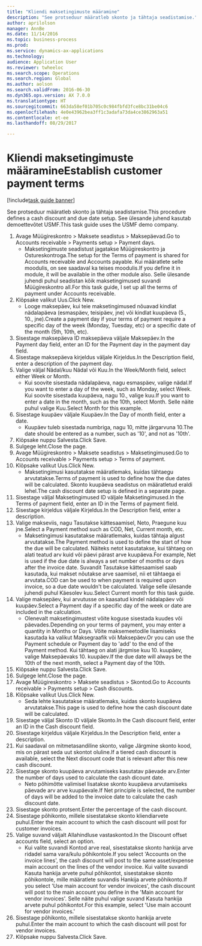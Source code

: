 ```yaml
--- 
title: "Kliendi maksetingimuste määramine"
description: "See protseduur määratleb skonto ja tähtaja seadistamise."
author: aprilolson
manager: AnnBe
ms.date: 11/14/2016
ms.topic: business-process
ms.prod: 
ms.service: dynamics-ax-applications
ms.technology: 
audience: Application User
ms.reviewer: twheeloc
ms.search.scope: Operations
ms.search.region: Global
ms.author: aolson
ms.search.validFrom: 2016-06-30
ms.dyn365.ops.version: AX 7.0.0
ms.translationtype: HT
ms.sourcegitcommit: 663da58ef01b705c0c984fbfd3fce8bc31be04c6
ms.openlocfilehash: 4e0e43962bea3ff1c3adafa73da4ce3862963a51
ms.contentlocale: et-ee
ms.lasthandoff: 08/29/2017

---
```

# <a name="establish-customer-payment-terms"></a><span data-ttu-id="19704-103">Kliendi maksetingimuste määramine</span><span class="sxs-lookup"><span data-stu-id="19704-103">Establish customer payment terms</span></span>

[!include[task guide banner](../../includes/task-guide-banner.md)]

<span data-ttu-id="19704-104">See protseduur määratleb skonto ja tähtaja seadistamise.</span><span class="sxs-lookup"><span data-stu-id="19704-104">This procedure defines a cash discount and due date setup.</span></span> <span data-ttu-id="19704-105">See ülesande juhend kasutab demoettevõtet USMF.</span><span class="sxs-lookup"><span data-stu-id="19704-105">This task guide uses the USMF demo company.</span></span>

1. <span data-ttu-id="19704-106">Avage Müügireskontro > Maksete seadistus > Maksepäevad.</span><span class="sxs-lookup"><span data-stu-id="19704-106">Go to Accounts receivable > Payments setup > Payment days.</span></span>
    * <span data-ttu-id="19704-107">Maksetingimuste seadistust jagatakse Müügireskontro ja Ostureskontroga.</span><span class="sxs-lookup"><span data-stu-id="19704-107">The setup for the Terms of payment is shared for Accounts receivable and Accounts payable.</span></span> <span data-ttu-id="19704-108">Kui määratlete selle moodulis, on see saadaval ka teises moodulis.</span><span class="sxs-lookup"><span data-stu-id="19704-108">If you define it in module, it will be available in the other module also.</span></span> <span data-ttu-id="19704-109">Selle ülesande juhendi puhul seadistan kõik maksetingimused suvandi Müügireskontro all.</span><span class="sxs-lookup"><span data-stu-id="19704-109">For this task guide, I set up all the terms of payment under Accounts receivable.</span></span>  
2. <span data-ttu-id="19704-110">Klõpsake valikut Uus.</span><span class="sxs-lookup"><span data-stu-id="19704-110">Click New.</span></span>
    * <span data-ttu-id="19704-111">Looge maksepäev, kui teie maksetingimused nõuavad kindlat nädalapäeva (esmaspäev, teisipäev, jne) või kindlat kuupäeva (5., 10., jne).</span><span class="sxs-lookup"><span data-stu-id="19704-111">Create a payment day if your terms of payment require a specific day of the week (Monday, Tuesday, etc) or a specific date of the month (5th, 10th, etc).</span></span>  
3. <span data-ttu-id="19704-112">Sisestage maksepäeva ID maksepäeva väljale Maksepäev.</span><span class="sxs-lookup"><span data-stu-id="19704-112">In the Payment day field, enter an ID for the Payment day in the payment day field.</span></span>
4. <span data-ttu-id="19704-113">Sisestage maksepäeva kirjeldus väljale Kirjeldus.</span><span class="sxs-lookup"><span data-stu-id="19704-113">In the Description field, enter a description of the payment day.</span></span>
5. <span data-ttu-id="19704-114">Valige väljal Nädal/kuu Nädal või Kuu.</span><span class="sxs-lookup"><span data-stu-id="19704-114">In the Week/Month field, select either Week or Month.</span></span>
    * <span data-ttu-id="19704-115">Kui soovite sisestada nädalapäeva, nagu esmaspäev, valige nädal.</span><span class="sxs-lookup"><span data-stu-id="19704-115">If you want to enter a day of the week, such as Monday, select Week.</span></span> <span data-ttu-id="19704-116">Kui soovite sisestada kuupäeva, nagu 10., valige kuu.</span><span class="sxs-lookup"><span data-stu-id="19704-116">If you want to enter a date in the month, such as the 10th, select Month.</span></span> <span data-ttu-id="19704-117">Selle näite puhul valige Kuu.</span><span class="sxs-lookup"><span data-stu-id="19704-117">Select Month for this example.</span></span>  
6. <span data-ttu-id="19704-118">Sisestage kuupäev väljale Kuupäev.</span><span class="sxs-lookup"><span data-stu-id="19704-118">In the Day of month field, enter a date.</span></span>
    * <span data-ttu-id="19704-119">Kuupäev tuleb sisestada numbriga, nagu 10, mitte järgarvuna 10.</span><span class="sxs-lookup"><span data-stu-id="19704-119">The date should be entered as a number, such as '10', and not as '10th'.</span></span>  
7. <span data-ttu-id="19704-120">Klõpsake nuppu Salvesta.</span><span class="sxs-lookup"><span data-stu-id="19704-120">Click Save.</span></span>
8. <span data-ttu-id="19704-121">Sulgege leht.</span><span class="sxs-lookup"><span data-stu-id="19704-121">Close the page.</span></span>
9. <span data-ttu-id="19704-122">Avage Müügireskontro > Maksete seadistus > Maksetingimused.</span><span class="sxs-lookup"><span data-stu-id="19704-122">Go to Accounts receivable > Payments setup > Terms of payment.</span></span>
10. <span data-ttu-id="19704-123">Klõpsake valikut Uus.</span><span class="sxs-lookup"><span data-stu-id="19704-123">Click New.</span></span>
    * <span data-ttu-id="19704-124">Maksetingimusi kasutatakse määratlemaks, kuidas tähtaegu arvutatakse.</span><span class="sxs-lookup"><span data-stu-id="19704-124">Terms of payment is used to define how the due dates will be calculated.</span></span> <span data-ttu-id="19704-125">Skonto kuupäeva seadistus on määratletud eraldi lehel.</span><span class="sxs-lookup"><span data-stu-id="19704-125">The cash discount date setup is defined in a separate page.</span></span>  
11. <span data-ttu-id="19704-126">Sisestage väljal Maksetingimused ID väljale Maksetingimused.</span><span class="sxs-lookup"><span data-stu-id="19704-126">In the Terms of payment field, enter an ID in the Terms of payment field.</span></span>
12. <span data-ttu-id="19704-127">Sisestage kirjeldus väljale Kirjeldus.</span><span class="sxs-lookup"><span data-stu-id="19704-127">In the Description field, enter a description.</span></span>
13. <span data-ttu-id="19704-128">Valige makseviis, nagu Tasutakse kättesaamisel, Neto, Praegune kuu jne.</span><span class="sxs-lookup"><span data-stu-id="19704-128">Select a Payment method such as COD, Net, Current month, etc.</span></span>
    * <span data-ttu-id="19704-129">Maksetingimusi kasutatakse määratlemaks, kuidas tähtaja algust arvutatakse.</span><span class="sxs-lookup"><span data-stu-id="19704-129">The Payment method is used to define the start of how the due will be calculated.</span></span>  <span data-ttu-id="19704-130">Näiteks netot kasutatakse, kui tähtaeg on alati teatud arv kuid või päevi pärast arve kuupäeva.</span><span class="sxs-lookup"><span data-stu-id="19704-130">For example, Net is used if the due date is always a set number of months or days after the invoice date.</span></span> <span data-ttu-id="19704-131">Suvandit Tasutakse kättesaamisel saab kasutada, kui makset nõutakse arve saamisel, nii et tähtaega ei arvutata.</span><span class="sxs-lookup"><span data-stu-id="19704-131">COD can be used to when payment is required upon invoice, so a due date wouldn't be calculated.</span></span> <span data-ttu-id="19704-132">Valige selle ülesande juhendi puhul Käesolev kuu.</span><span class="sxs-lookup"><span data-stu-id="19704-132">Select Current month for this task guide.</span></span>  
14. <span data-ttu-id="19704-133">Valige maksepäev, kui arvutusse on kaasatud kindel nädalapäev või kuupäev.</span><span class="sxs-lookup"><span data-stu-id="19704-133">Select a Payment day if a specific day of the  week or date are included in the calculation.</span></span>
    * <span data-ttu-id="19704-134">Olenevalt maksetingimustest võite koguse sisestada kuudes või päevades.</span><span class="sxs-lookup"><span data-stu-id="19704-134">Depending on your terms of payment, you may enter a quantity in Months or Days.</span></span> <span data-ttu-id="19704-135">Võite maksemeetodile lisamiseks kasutada ka valikut Maksegraafik või Maksepäev.</span><span class="sxs-lookup"><span data-stu-id="19704-135">Or you can use the Payment schedule or Payment day to 'add' to the end of the Payment method.</span></span> <span data-ttu-id="19704-136">Kui tähtaeg on alati järgmise kuu 10. kuupäev, valige Maksepäevaks 10. kuupäev.</span><span class="sxs-lookup"><span data-stu-id="19704-136">If the due date will always be the 10th of the next month, select a Payment day of the 10th.</span></span>  
15. <span data-ttu-id="19704-137">Klõpsake nuppu Salvesta.</span><span class="sxs-lookup"><span data-stu-id="19704-137">Click Save.</span></span>
16. <span data-ttu-id="19704-138">Sulgege leht.</span><span class="sxs-lookup"><span data-stu-id="19704-138">Close the page.</span></span>
17. <span data-ttu-id="19704-139">Avage Müügireskontro > Maksete seadistus > Skontod.</span><span class="sxs-lookup"><span data-stu-id="19704-139">Go to Accounts receivable > Payments setup > Cash discounts.</span></span>
18. <span data-ttu-id="19704-140">Klõpsake valikut Uus.</span><span class="sxs-lookup"><span data-stu-id="19704-140">Click New.</span></span>
    * <span data-ttu-id="19704-141">Seda lehte kasutatakse määratlemaks, kuidas skonto kuupäeva arvutatakse.</span><span class="sxs-lookup"><span data-stu-id="19704-141">This page is used to define how the cash discount date will be calculated.</span></span>  
19. <span data-ttu-id="19704-142">Sisestage väljal Skonto ID väljale Skonto.</span><span class="sxs-lookup"><span data-stu-id="19704-142">In the Cash discount field, enter an ID in the Cash discount field.</span></span>
20. <span data-ttu-id="19704-143">Sisestage kirjeldus väljale Kirjeldus.</span><span class="sxs-lookup"><span data-stu-id="19704-143">In the Description field, enter a description.</span></span>
21. <span data-ttu-id="19704-144">Kui saadaval on mitmetasandiline skonto, valige Järgmine skonto kood, mis on pärast seda uut skontot oluline.</span><span class="sxs-lookup"><span data-stu-id="19704-144">If a tiered cash discount is available, select the Next discount code that is relevant after this new cash discount.</span></span>
22. <span data-ttu-id="19704-145">Sisestage skonto kuupäeva arvutamiseks kasutatav päevade arv.</span><span class="sxs-lookup"><span data-stu-id="19704-145">Enter the number of days used to calculate the cash dicount date.</span></span>
    * <span data-ttu-id="19704-146">Neto põhimõtte valimisel lisatakse skonto kuupäeva arvutamiseks päevade arv arve kuupäevale.</span><span class="sxs-lookup"><span data-stu-id="19704-146">If Net principle is selected, the number of days will be added to the invoice date to calculate the cash discount date.</span></span>  
23. <span data-ttu-id="19704-147">Sisestage skonto protsent.</span><span class="sxs-lookup"><span data-stu-id="19704-147">Enter the percentage of the cash discount.</span></span>
24. <span data-ttu-id="19704-148">Sisestage põhikonto, millele sisestatakse skonto kliendiarvete puhul.</span><span class="sxs-lookup"><span data-stu-id="19704-148">Enter the main account to which the cash discount will post for customer invoices.</span></span>
25. <span data-ttu-id="19704-149">Valige suvand väljalt Allahindluse vastaskontod.</span><span class="sxs-lookup"><span data-stu-id="19704-149">In the Discount offset accounts field, select an option.</span></span>
    * <span data-ttu-id="19704-150">Kui valite suvandi Kontod arve real, sisestatakse skonto hankija arve ridadel sama vara/kulu põhikontole.</span><span class="sxs-lookup"><span data-stu-id="19704-150">If you select 'Accounts on the invoice lines', the cash discount will post to the same asset/expense main account on the lines of the vendor invoice.</span></span> <span data-ttu-id="19704-151">Kui valite suvandi Kasuta hankija arvete puhul põhikontot, sisestatakse skonto põhikontole, mille määratlete suvandis Hankija arvete põhikonto.</span><span class="sxs-lookup"><span data-stu-id="19704-151">If you select 'Use main account for vendor invoices', the cash discount will post to the main account you define in the 'Main account for vendor invoices'.</span></span> <span data-ttu-id="19704-152">Selle näite puhul valige suvand Kasuta hankija arvete puhul põhikontot.</span><span class="sxs-lookup"><span data-stu-id="19704-152">For this example, select 'Use main account for vendor invoices.'</span></span>  
26. <span data-ttu-id="19704-153">Sisestage põhikonto, millele sisestatakse skonto hankija arvete puhul.</span><span class="sxs-lookup"><span data-stu-id="19704-153">Enter the main account to which the cash discount will post for vendor invoices.</span></span>
27. <span data-ttu-id="19704-154">Klõpsake nuppu Salvesta.</span><span class="sxs-lookup"><span data-stu-id="19704-154">Click Save.</span></span>


